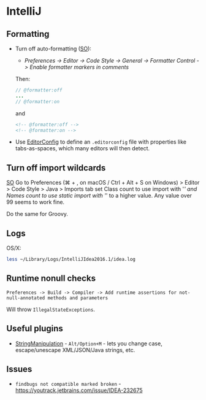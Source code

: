 # IntelliJ

## Formatting

* Turn off auto-formatting ([SO](http://stackoverflow.com/a/19492318/125246)):
    * _Preferences -> Editor -> Code Style -> General -> Formatter Control -> Enable formatter markers in comments_

    Then:

    ```java
    // @formatter:off
    ...
    // @formatter:on 
    ```
    
    and
    
    ```xml
    <!-- @formatter:off -->
    <!-- @formatter:on -->
    ```

* Use [EditorConfig](https://editorconfig.org) to define an `.editorconfig` file with properties like tabs-as-spaces, which many editors will then detect.

## Turn off import wildcards

[SO](https://stackoverflow.com/a/3348855/125246) Go to Preferences (⌘ + , on macOS / Ctrl + Alt + S on Windows) > Editor > Code Style > Java > Imports tab set Class count to use import with '*' and Names count to use static import with '*' to a higher value. Any value over 99 seems to work fine.

Do the same for Groovy.

## Logs

OS/X:

```sh
less ~/Library/Logs/IntelliJIdea2016.1/idea.log
```

## Runtime nonull checks

`Preferences -> Build -> Compiler -> Add runtime assertions for not-null-annotated methods and parameters`

Will throw `IllegalStateExceptions`.

## Useful plugins

* [StringManipulation](https://plugins.jetbrains.com/plugin/2162-string-manipulation) - `Alt/Option+M` - lets you change case, escape/unescape XML/JSON/Java strings, etc.

## Issues

* `findbugs not compatible marked broken` - <https://youtrack.jetbrains.com/issue/IDEA-232675>